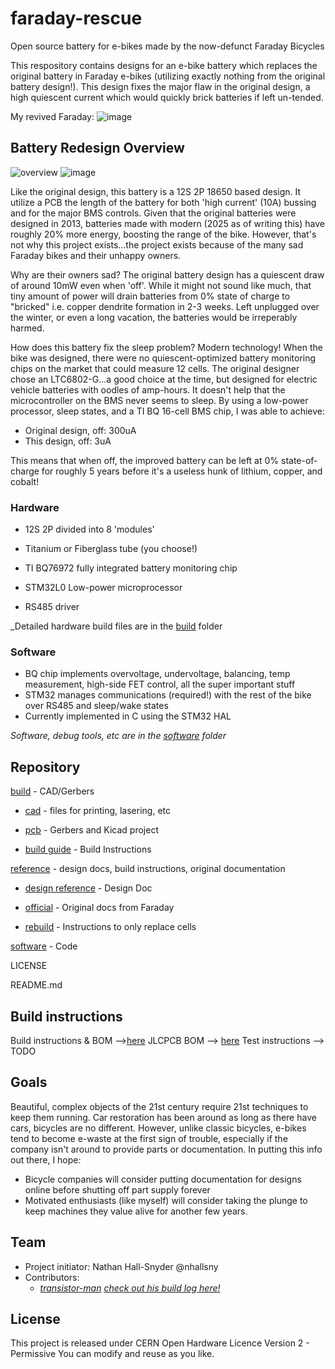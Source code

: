 # faraday-rescue
Open source battery for e-bikes made by the now-defunct Faraday Bicycles

This respository contains designs for an e-bike battery which replaces the original battery in Faraday e-bikes (utilizing exactly nothing from the original battery design!). This design fixes the major flaw in the original design, a high quiescent current which would quickly brick batteries if left un-tended.

My revived Faraday:
![image](https://github.com/user-attachments/assets/ec35f67b-ac72-4ab8-adf7-9287b601475b)

## Battery Redesign Overview
![overview](https://github.com/user-attachments/assets/03d99ff3-242b-4089-a17a-9e69a970b3f1)
![image](https://github.com/user-attachments/assets/2e6382bb-4fa4-41c9-86b4-41948129d556)


Like the original design, this battery is a 12S 2P 18650 based design. It utilize a PCB the length of the battery for both 'high current' (10A) bussing and for the major BMS controls. Given that the original batteries were designed in 2013, batteries made with modern (2025 as of writing this) have roughly 20% more energy, boosting the range of the bike. However, that's not why this project exists...the project exists because of the many sad Faraday bikes and their unhappy owners. 

Why are their owners sad? The original battery design has a quiescent draw of around 10mW even when 'off'. While it might not sound like much, that tiny amount of power will drain batteries from 0% state of charge to "bricked" i.e. copper dendrite formation in 2-3 weeks. Left unplugged over the winter, or even a long vacation, the batteries would be irreperably harmed.

How does this battery fix the sleep problem? Modern technology! When the bike was designed, there were no quiescent-optimized battery monitoring chips on the market that could measure 12 cells. The original designer chose an LTC6802-G...a good choice at the time, but designed for electric vehicle batteries with oodles of amp-hours. It doesn't help that the microcontroller on the BMS never seems to sleep. By using a low-power processor, sleep states, and a TI BQ 16-cell BMS chip, I was able to achieve:
+ Original design, off: 300uA
+ This design, off: 3uA

This means that when off, the improved battery can be left at 0% state-of-charge for roughly 5 years before it's a useless hunk of lithium, copper, and cobalt!

### Hardware
+ 12S 2P divided into 8 'modules'
+ Titanium or Fiberglass tube (you choose!)
+ TI BQ76972 fully integrated battery monitoring chip
+ STM32L0 Low-power microprocessor

+ RS485 driver

_Detailed hardware build files are in the [build]([url](https://github.com/nhallsny/faraday-rescue/tree/main/build)) folder

### Software
+ BQ chip implements overvoltage, undervoltage, balancing, temp measurement, high-side FET control, all the super important stuff
+ STM32 manages communications (required!) with the rest of the bike over RS485 and sleep/wake states
+ Currently implemented in C using the STM32 HAL

_Software, debug tools, etc are in the [software](https://github.com/nhallsny/faraday-rescue/tree/main/softwareac) folder_

## Repository

[build](https://github.com/nhallsny/faraday-rescue/tree/main/build) - CAD/Gerbers

- [cad](https://github.com/nhallsny/faraday-rescue/tree/main/build/cad) - files for printing, lasering, etc
	
- [pcb](https://github.com/nhallsny/faraday-rescue/tree/main/build/pcb) - Gerbers and Kicad project
	
- [build guide](https://github.com/nhallsny/faraday-rescue/tree/main/build/README.md) - Build Instructions
 
[reference](https://github.com/nhallsny/faraday-rescue/tree/main/reference) - design docs, build instructions, original documentation

- [design reference](https://github.com/nhallsny/faraday-rescue/tree/main/reference/design/README.md) - Design Doc
	
- [official](https://github.com/nhallsny/faraday-rescue/tree/main/reference/official) - Original docs from Faraday
	
- [rebuild](https://github.com/nhallsny/faraday-rescue/tree/main/reference/rebuild) - Instructions to only replace cells
 
[software](https://github.com/nhallsny/faraday-rescue/tree/main/software) - Code

LICENSE

README.md

## Build instructions
Build instructions & BOM -->[here](https://github.com/nhallsny/faraday-rescue/tree/main/build/README.md)
JLCPCB BOM --> [here](https://github.com/nhallsny/faraday-rescue/blob/main/build/pcb/faraday-rescue-bms/jlcpcb/production_files/BOM-pcb_battery.csv)
Test instructions --> TODO

## Goals

Beautiful, complex objects of the 21st century require 21st techniques to keep them running. Car restoration has been around as long as there have cars, bicycles are no different. However, unlike classic bicycles, e-bikes tend to become e-waste at the first sign of trouble, especially if the company isn't around to provide parts or documentation. In putting this info out there, I hope:
+ Bicycle companies will consider putting documentation for designs online before shutting off part supply forever
+ Motivated enthusiasts (like myself) will consider taking the plunge to keep machines they value alive for another few years.

## Team

+ Project initiator: Nathan Hall-Snyder @nhallsny
+ Contributors:
	+ _[transistor-man](https://github.com/transistor-man) [check out his build log here!](https://transistor-man.com/faraday_bike_revival.html)_


## License

This project is released under CERN Open Hardware Licence Version 2 - Permissive
You can modify and reuse as you like.
